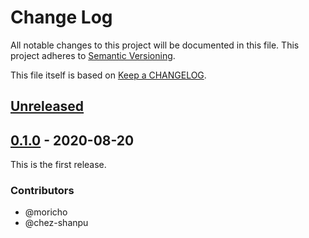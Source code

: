 # Change Log

All notable changes to this project will be documented in this file.
This project adheres to [Semantic Versioning](http://semver.org/).

This file itself is based on [Keep a CHANGELOG](https://keepachangelog.com/en/0.3.0/).

## [Unreleased]

## [0.1.0] - 2020-08-20

This is the first release.

### Contributors

- @moricho
- @chez-shanpu

[Unreleased]: https://github.com/topolvm/topolvm/compare/v0.1.0...HEAD
[0.1.0]: https://github.com/topolvm/pvc-autoresizer/compare/ee8a31ac32b1ad40f0bace32317aa1eee4a8225c...v0.1.0
